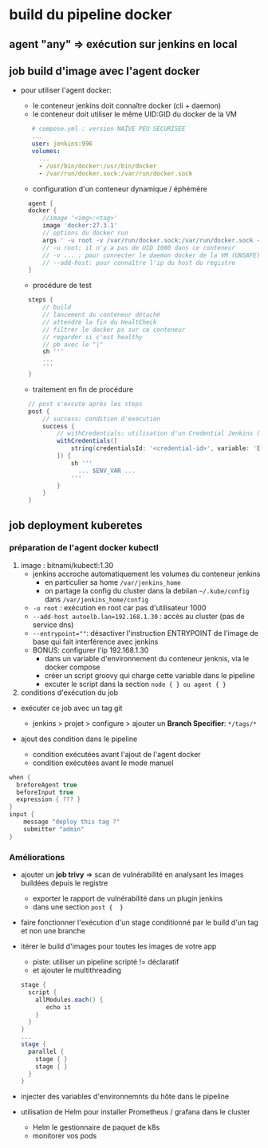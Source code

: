 # build du pipeline docker

## agent "any" => exécution sur jenkins en local

## job build d'image avec l'agent docker

* pour utiliser l'agent docker: 
  - le conteneur jenkins doit connaître docker (cli + daemon)
  - le conteneur doit utiliser le même UID:GID du docker de la VM
  ```yaml
     # compose.yml : version NAÏVE PEU SECURISEE
     ...
     user: jenkins:996
     volumes:
       ...
       - /usr/bin/docker:/usr/bin/docker
       - /var/run/docker.sock:/var/run/docker.sock
  ```

  * configuration d'un conteneur dynamique / éphémère

  ```groovy
    agent {
    docker {
        //image '<img>:<tag>'
        image 'docker:27.3.1'
        // options du docker run
        args ' -u root -v /var/run/docker.sock:/var/run/docker.sock --add-host jenkins.lan:172.17.0.1'
        // -u root: il n'y a pas de UID 1000 dans ce conteneur
        // -v ... : pour connecter le daemon docker de la VM (UNSAFE)
        // --add-host: pour connaître l'ip du host du registre
    }
  ```

  * procédure de test

  ```groovy
    steps {
        // build
        // lancement du conteneur détaché
        // attendre la fin du HealtCheck
        // filtrer le docker ps sur ce conteneur
        // regarder si c'est healthy
        // pb avec le "|"
        sh '''
        ...
        '''
    }
  ```

  * traitement en fin de procédure

  ```groovy
    // post s'excute après les steps
    post {
        // success: condition d'exécution
        success {
            // withCredentials: utilisation d'un Credential Jenkins (cf GUI ou jenkins-cli) -> de type secret text
            withCredentials([
                string(credentialsId: '<credential-id>', variable: 'ENV_VAR')
            ]) {
                sh '''
                  ... $ENV_VAR ...
                '''
            }
        }
    }
  ```


## job deployment kuberetes

### préparation de l'agent docker kubectl

1. image : bitnami/kubectl:1.30
   * jenkins accroche automatiquement les volumes du conteneur jenkins
     + en particulier sa home `/var/jenkins_home`
     + on partage la config du cluster dans la debiian `~/.kube/config` dans `/var/jenkins_home/config`
   * `-u root`  : exécution en root car pas d'utilisateur 1000
   * `--add-host autoelb.lan=192.168.1.30` : accès au cluster (pas de service dns)
   * `--entrypoint=""`: désactiver l'instruction ENTRYPOINT de l'image de base qui fait interférence avec jenkins
   * BONUS: configurer l'ip 192.168.1.30 
     + dans un variable d'environnement du conteneur jenknis, via le docker compose
     + créer un script groovy qui charge cette variable dans le pipeline
     + excuter le script dans la section `node { } ou agent { }
`
2. conditions d'exécution du job 

  * exécuter ce job avec un tag git
    + jenkins > projet > configure > ajouter un **Branch Specifier**: `*/tags/*`
  
  * ajout des condition dans le pipeline
    + condition exécutées avant l'ajout de l'agent docker
    + condition exécutées avant le mode manuel
  ```groovy
  when {
    breforeAgent true
    beforeInput true
    expression { ??? }
  }
  input {
      message "deploy this tag ?"
      submitter "admin"
  }
  ```

### Améliorations

* ajouter un **job trivy** => scan de vulnérabilité en analysant les images buildées depuis le registre
  + exporter le rapport de vulnérabilité dans un plugin jenkins
  + dans une section `post {  }`

* faire fonctionner l'exécution d'un stage conditionné par le build d'un tag et non une branche

* itérer le build d'images pour toutes les images de votre app
  + piste: utiliser un pipeline scripté != déclaratif
  + et ajouter le multithreading
  ```groovy
  stage {
    script {
      allModules.each() {
         echo it
      }
    }
  }
  ...
  stage {
    parallel {
      stage { }
      stage { }
    }
  }
  ```

* injecter des variables d'environnemnts du hôte dans le pipeline

* utilisation de Helm pour installer Prometheus / grafana dans le cluster
   + Helm le gestionnaire de paquet de k8s
   + monitorer vos pods